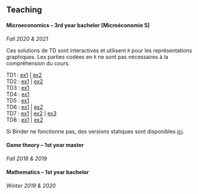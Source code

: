 
## Teaching

#### Microeconomics – 3rd year bachelor \[Microéconomie 5\]

*Fall 2020 & 2021*

Ces solutions de TD sont interactives et utilisent `R` pour les représentations graphiques.
Les parties codées en `R` ne sont pas nécessaires à la compréhension du cours.

TD1 : [ex1](https://mybinder.org/v2/gh/antoine-jacquet/binder-teaching/e3617ee0862b9505c886cf875c5a3370562e72fd?urlpath=lab%2Ftree%2FMicro%C3%A9conomie%205%2Fmicro5-TD1-ex1.ipynb) 
   \| [ex2](https://mybinder.org/v2/gh/antoine-jacquet/binder-teaching/e3617ee0862b9505c886cf875c5a3370562e72fd?urlpath=lab%2Ftree%2FMicro%C3%A9conomie%205%2Fmicro5-TD1-ex2.ipynb)  
TD2 : [ex1](https://mybinder.org/v2/gh/antoine-jacquet/binder-teaching/e3617ee0862b9505c886cf875c5a3370562e72fd?urlpath=lab%2Ftree%2FMicro%C3%A9conomie%205%2Fmicro5-TD2-ex1.ipynb) 
   \| [ex2](https://mybinder.org/v2/gh/antoine-jacquet/binder-teaching/e3617ee0862b9505c886cf875c5a3370562e72fd?urlpath=lab%2Ftree%2FMicro%C3%A9conomie%205%2Fmicro5-TD2-ex2.ipynb)  
TD3 : [ex1](https://mybinder.org/v2/gh/antoine-jacquet/binder-teaching/e3617ee0862b9505c886cf875c5a3370562e72fd?urlpath=lab%2Ftree%2FMicro%C3%A9conomie%205%2Fmicro5-TD3-ex1.ipynb)  
TD4 : [ex1](https://mybinder.org/v2/gh/antoine-jacquet/binder-teaching/e3617ee0862b9505c886cf875c5a3370562e72fd?urlpath=lab%2Ftree%2FMicro%C3%A9conomie%205%2Fmicro5-TD4-ex1.ipynb)  
TD5 : [ex1](https://mybinder.org/v2/gh/antoine-jacquet/binder-teaching/e3617ee0862b9505c886cf875c5a3370562e72fd?urlpath=lab%2Ftree%2FMicro%C3%A9conomie%205%2Fmicro5-TD5-ex1.ipynb)  
TD6 : [ex1](https://mybinder.org/v2/gh/antoine-jacquet/binder-teaching/e3617ee0862b9505c886cf875c5a3370562e72fd?urlpath=lab%2Ftree%2FMicro%C3%A9conomie%205%2Fmicro5-TD6-ex1.ipynb)
   \| [ex2](https://mybinder.org/v2/gh/antoine-jacquet/binder-teaching/e3617ee0862b9505c886cf875c5a3370562e72fd?urlpath=lab%2Ftree%2FMicro%C3%A9conomie%205%2Fmicro5-TD6-ex2.ipynb)  
TD7 : [ex1](https://mybinder.org/v2/gh/antoine-jacquet/binder-teaching/e3617ee0862b9505c886cf875c5a3370562e72fd?urlpath=lab%2Ftree%2FMicro%C3%A9conomie%205%2Fmicro5-TD7-ex1.ipynb)
   \| [ex2](https://mybinder.org/v2/gh/antoine-jacquet/binder-teaching/e3617ee0862b9505c886cf875c5a3370562e72fd?urlpath=lab%2Ftree%2FMicro%C3%A9conomie%205%2Fmicro5-TD7-ex2.ipynb) 
   \| [ex3](https://mybinder.org/v2/gh/antoine-jacquet/binder-teaching/e3617ee0862b9505c886cf875c5a3370562e72fd?urlpath=lab%2Ftree%2FMicro%C3%A9conomie%205%2Fmicro5-TD7-ex3.ipynb)  
TD8 : [ex1](https://mybinder.org/v2/gh/antoine-jacquet/binder-teaching/e3617ee0862b9505c886cf875c5a3370562e72fd?urlpath=lab%2Ftree%2FMicro%C3%A9conomie%205%2Fmicro5-TD8-ex1.ipynb) 
   \| [ex2](https://mybinder.org/v2/gh/antoine-jacquet/binder-teaching/e3617ee0862b9505c886cf875c5a3370562e72fd?urlpath=lab%2Ftree%2FMicro%C3%A9conomie%205%2Fmicro5-TD8-ex2.ipynb)   
   
Si Binder ne fonctionne pas, des versions statiques sont disponibles [ici](https://github.com/antoine-jacquet/binder-teaching/tree/main/Microéconomie%205).


#### Game theory – 1st year master

*Fall 2018 & 2019*


#### Mathematics – 1st year bachelor

*Winter 2019 & 2020*


